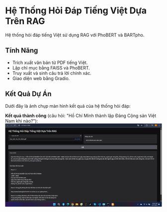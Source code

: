 # Hệ Thống Hỏi Đáp Tiếng Việt Dựa Trên RAG
Hệ thống hỏi đáp tiếng Việt sử dụng RAG với PhoBERT và BARTpho.
## Tính Năng
- Trích xuất văn bản từ PDF tiếng Việt.
- Lập chỉ mục bằng FAISS và PhoBERT.
- Truy xuất và sinh câu trả lời chính xác.
- Giao diện web bằng Gradio.
## Kết Quả Dự Án

Dưới đây là ảnh chụp màn hình kết quả của hệ thống hỏi đáp:

**Kết quả thành công** (câu hỏi: "Hồ Chí Minh thành lập Đảng Cộng sản Việt Nam khi nào?"):
![Kết quả thành công](https://raw.githubusercontent.com/CauNguyen276/RAG-Vietnamese-QA/main/images/result_success.png)